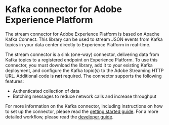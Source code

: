 # Kafka connector for Adobe Experience Platform

The stream connector for Adobe Experience Platform is based on Apache Kafka Connect. This library can be used to stream JSON events from Kafka topics in your data center directly to Experience Platform in real-time.

The stream connector is a sink (one-way) connector, delivering data from Kafka topics to a registered endpoint on Experience Platform. To use this connector, you must download the library, add it to your existing Kafka deployment, and configure the Kafka topic(s) to the Adobe Streaming HTTP URL. Additional code is **not** required. The connector supports the following features:

- Authenticated collection of data
- Batching messages to reduce network calls and increase throughput

For more information on the Kafka connector, including instructions on how to set up the connector, please read the [getting started guide](https://github.com/adobe/experience-platform-streaming-connect). For a more detailed workflow, please read the [developer guide](https://github.com/adobe/experience-platform-streaming-connect/blob/master/DEVELOPER_GUIDE.md).